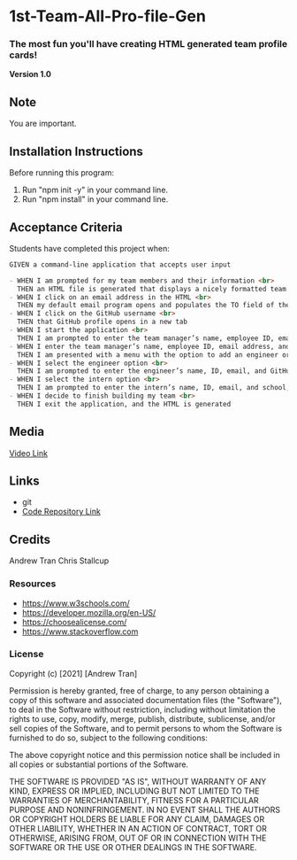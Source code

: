 # 1st-Team-All-Pro-file-Gen

### The most fun you'll have creating HTML generated team profile cards!

**Version 1.0**

## Note

You are important.

## Installation Instructions

Before running this program:

1. Run "npm init -y" in your command line.
2. Run "npm install" in your command line.

## Acceptance Criteria

Students have completed this project when:

```md
GIVEN a command-line application that accepts user input

- WHEN I am prompted for my team members and their information <br>
  THEN an HTML file is generated that displays a nicely formatted team roster based on user input
- WHEN I click on an email address in the HTML <br>
  THEN my default email program opens and populates the TO field of the email with the address
- WHEN I click on the GitHub username <br>
  THEN that GitHub profile opens in a new tab
- WHEN I start the application <br>
  THEN I am prompted to enter the team manager’s name, employee ID, email address, and office number
- WHEN I enter the team manager’s name, employee ID, email address, and office number <br>
  THEN I am presented with a menu with the option to add an engineer or an intern or to finish building my team
- WHEN I select the engineer option <br>
  THEN I am prompted to enter the engineer’s name, ID, email, and GitHub username, and I am taken back to the menu
- WHEN I select the intern option <br>
  THEN I am prompted to enter the intern’s name, ID, email, and school, and I am taken back to the menu
- WHEN I decide to finish building my team <br>
  THEN I exit the application, and the HTML is generated
```

## Media

[Video Link](https://drive.google.com/file/d/1T7l87CgCK__L1DTm9UTIFNQvapC50GnQ/view?usp=sharing)

## Links

- git
- [Code Repository Link](https://github.com/AndrewT11/1st-Team-All-Pro-file/)

## Credits

Andrew Tran
Chris Stallcup

### Resources

- https://www.w3schools.com/
- https://developer.mozilla.org/en-US/
- https://choosealicense.com/
- https://www.stackoverflow.com

### License

Copyright (c) [2021] [Andrew Tran]

Permission is hereby granted, free of charge, to any person obtaining a copy
of this software and associated documentation files (the "Software"), to deal
in the Software without restriction, including without limitation the rights
to use, copy, modify, merge, publish, distribute, sublicense, and/or sell
copies of the Software, and to permit persons to whom the Software is
furnished to do so, subject to the following conditions:

The above copyright notice and this permission notice shall be included in all
copies or substantial portions of the Software.

THE SOFTWARE IS PROVIDED "AS IS", WITHOUT WARRANTY OF ANY KIND, EXPRESS OR
IMPLIED, INCLUDING BUT NOT LIMITED TO THE WARRANTIES OF MERCHANTABILITY,
FITNESS FOR A PARTICULAR PURPOSE AND NONINFRINGEMENT. IN NO EVENT SHALL THE
AUTHORS OR COPYRIGHT HOLDERS BE LIABLE FOR ANY CLAIM, DAMAGES OR OTHER
LIABILITY, WHETHER IN AN ACTION OF CONTRACT, TORT OR OTHERWISE, ARISING FROM,
OUT OF OR IN CONNECTION WITH THE SOFTWARE OR THE USE OR OTHER DEALINGS IN THE
SOFTWARE.
